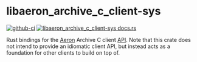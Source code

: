 # libaeron_archive_c_client-sys

[![github-ci](https://github.com/bspeice/libaeron-sys/actions/workflows/ci.yml/badge.svg)](https://github.com/bspeice/libaeron-sys/actions/workflows/ci.yml)
[![libaeron_archive_c_client-sys docs.rs](https://docs.rs/libaeron_archive_c_client-sys/badge.svg)](https://docs.rs/libaeron_archive_c_client-sys/)

Rust bindings for the [Aeron](https://github.com/aeron-io/aeron) Archive C client [API](https://github.com/aeron-io/aeron/tree/master/aeron-archive). Note that this crate does not intend to provide an idiomatic client API, but instead acts as a foundation for other clients to build on top of.
